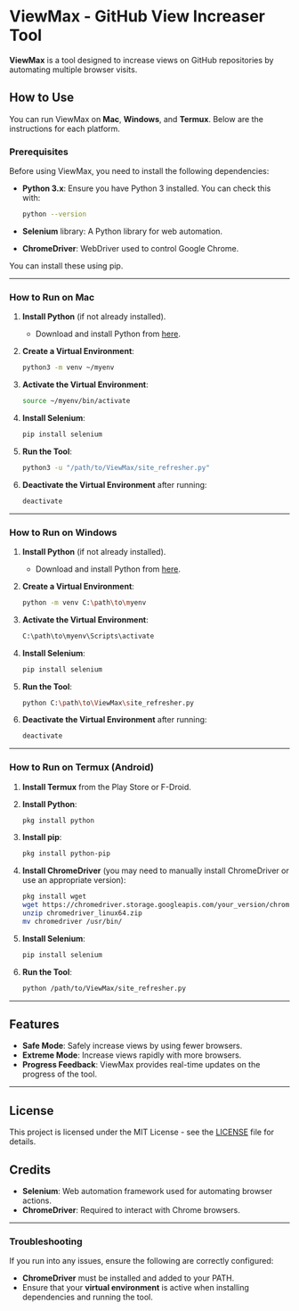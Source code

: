 

# ViewMax - GitHub View Increaser Tool

**ViewMax** is a tool designed to increase views on GitHub repositories by automating multiple browser visits.

## How to Use

You can run ViewMax on **Mac**, **Windows**, and **Termux**. Below are the instructions for each platform.

### Prerequisites
Before using ViewMax, you need to install the following dependencies:

- **Python 3.x**: Ensure you have Python 3 installed. You can check this with:
  ```bash
  python --version
  ```

- **Selenium** library: A Python library for web automation.
- **ChromeDriver**: WebDriver used to control Google Chrome.

You can install these using pip.

---

### How to Run on Mac

1. **Install Python** (if not already installed).
   - Download and install Python from [here](https://www.python.org/downloads/).
   
2. **Create a Virtual Environment**:
   ```bash
   python3 -m venv ~/myenv
   ```
   
3. **Activate the Virtual Environment**:
   ```bash
   source ~/myenv/bin/activate
   ```

4. **Install Selenium**:
   ```bash
   pip install selenium
   ```

5. **Run the Tool**:
   ```bash
   python3 -u "/path/to/ViewMax/site_refresher.py"
   ```

6. **Deactivate the Virtual Environment** after running:
   ```bash
   deactivate
   ```

---

### How to Run on Windows

1. **Install Python** (if not already installed).
   - Download and install Python from [here](https://www.python.org/downloads/).

2. **Create a Virtual Environment**:
   ```bash
   python -m venv C:\path\to\myenv
   ```

3. **Activate the Virtual Environment**:
   ```bash
   C:\path\to\myenv\Scripts\activate
   ```

4. **Install Selenium**:
   ```bash
   pip install selenium
   ```

5. **Run the Tool**:
   ```bash
   python C:\path\to\ViewMax\site_refresher.py
   ```

6. **Deactivate the Virtual Environment** after running:
   ```bash
   deactivate
   ```

---

### How to Run on Termux (Android)

1. **Install Termux** from the Play Store or F-Droid.

2. **Install Python**:
   ```bash
   pkg install python
   ```

3. **Install pip**:
   ```bash
   pkg install python-pip
   ```

4. **Install ChromeDriver** (you may need to manually install ChromeDriver or use an appropriate version):
   ```bash
   pkg install wget
   wget https://chromedriver.storage.googleapis.com/your_version/chromedriver_linux64.zip
   unzip chromedriver_linux64.zip
   mv chromedriver /usr/bin/
   ```

5. **Install Selenium**:
   ```bash
   pip install selenium
   ```

6. **Run the Tool**:
   ```bash
   python /path/to/ViewMax/site_refresher.py
   ```

---

## Features

- **Safe Mode**: Safely increase views by using fewer browsers.
- **Extreme Mode**: Increase views rapidly with more browsers.
- **Progress Feedback**: ViewMax provides real-time updates on the progress of the tool.

---

## License

This project is licensed under the MIT License - see the [LICENSE](LICENSE) file for details.

## Credits

- **Selenium**: Web automation framework used for automating browser actions.
- **ChromeDriver**: Required to interact with Chrome browsers.

---

### Troubleshooting

If you run into any issues, ensure the following are correctly configured:
- **ChromeDriver** must be installed and added to your PATH.
- Ensure that your **virtual environment** is active when installing dependencies and running the tool.


